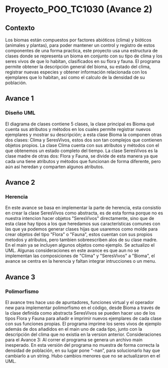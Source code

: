# Proyecto_POO_TC1030 (Avance 2)

## Contexto

Los biomas están compuestos por factores abióticos (clima) y bióticos (animales y plantas), para poder mantener un control y registro de estos componentes de una forma practica, este proyecto usa una estructura de clases donde se representa un bioma en conjunto con su tipo de clima y los seres vivos de que lo habitan, clasificados en su flora y fauna. El programa permite obtener la descripción general del bioma, su estado del clima, registrar nuevas especies y obtener información relacionada con los ejemplares que lo habitan, así como el calculo de la densidad de su población.

## Avance 1
### Diseño UML

El diagrama de clases contiene 5 clases, la clase principal es Bioma qué cuenta sus atributos y métodos en los cuales permite registrar nuevos ejemplares y mostrar su descripción; a esta clase Bioma la componen otras dos clases: Clima y SeresVivos, estos dos son tan complejos que contienen objetos propios. La clase Clima cuenta con sus atributos y métodos con el que obtenemos un estado completo del tiempo. La clase SeresVivos es la clase madre de otras dos: Flora y Fauna, se divide de esta manera ya que cada una tiene atributos y métodos que funcionan de forma diferente, pero aún así heredan y comparten algunos atributos. 

## Avance 2
### Herencia 

En este avance se basa en implementar la parte de herencia, esta consistío en crear la clase SeresVivos como abstracta, es de esta forma porque no es nuestra intencion hacer objetos "SeresVivos" directamente, sino que de esta clase hay tipos a los que heredamos sus características comunes con las que ya podemos generar clases hijas que usaremos como molde para crear objetos del tipo "Flora" o "Fauna", estos cuentan con sus propios metodos y atributos, pero tambien sobreescriben alos de su clase madre. En el main ya se incluyen algunos objetos como ejemplo. Se actualizo el UML.
Algunas consideraciones en este avance es que aun no se implementan las composiciones de "Clima" y "SeresVivos" a "Bioma", el avance se centra en la herencia y faltan integrar intrucciones o un menu.

## Avance 3
### Polimorfismo 

El avance tres hace uso de apuntadores, funciones virtual y el operador new para implementar polimorfismo en el código, desde Bioma a través de la clase definida como abstracta SeresVivos se pueden hacer uso de los tipos Flora y Fauna para añadir e imprimir nuevos ejemplares de cada clase con sus funciones propias. El programa imprime los seres vivos de ejemplo además de dos añadidos en el main uno de cada tipo, junto con la descripción del clima que no existia en la version anterior. 
Consideraciones para el Avance 3: Al correr el programa se genera un archivo main inesperado. En esta versión del programa no muestra de forma correcta la densidad de población, en su lugar pone “-nan”, para solucionarlo hay que cambiarlo a un string. Hubo cambios menores que no se actualizaron en el UML. 
